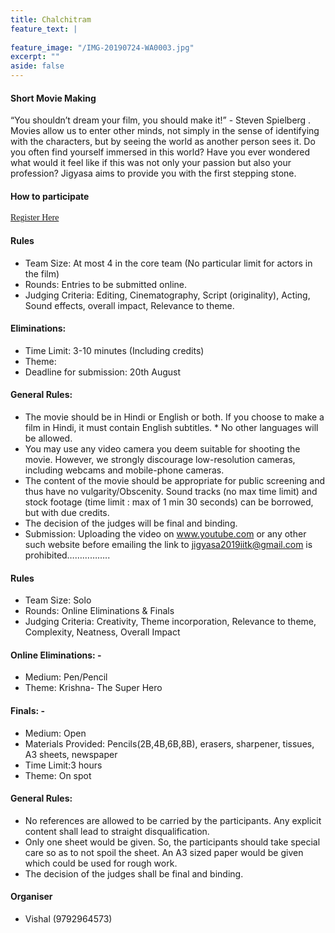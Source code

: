 ```yaml
---
title: Chalchitram
feature_text: |
  
feature_image: "/IMG-20190724-WA0003.jpg"
excerpt: ""
aside: false
---
```

#### Short Movie Making
“You shouldn’t dream your film, you should make it!” - Steven Spielberg . Movies allow us to enter other minds, not simply in the sense of identifying with the characters, but by seeing the world as another person sees it. Do you often find yourself immersed in this world? Have you ever wondered what would it feel like if this was not only your passion but also your profession? Jigyasa aims to provide you with the first stepping stone.

#### How to participate
[<span style="font-family:Papyrus; font-size:1em;">Register Here</span>](https://forms.gle/KdcxcBhTjBirV6pH8 "Event Registration link") 

#### Rules
* Team Size: At most 4 in the core team (No particular limit for actors in the film)
* Rounds: Entries to be submitted online.
* Judging Criteria: Editing, Cinematography, Script (originality), Acting, Sound effects, overall impact, Relevance to theme.

#### Eliminations:
* Time Limit: 3-10 minutes (Including credits)
* Theme: 
* Deadline for submission: 20th August

#### General Rules:
* The movie should be in Hindi or English or both. If you choose to make a film in Hindi, it must contain English subtitles. * No other languages will be allowed.
* You may use any video camera you deem suitable for shooting the movie. However, we strongly discourage low-resolution cameras, including webcams and mobile-phone cameras.
* The content of the movie should be appropriate for public screening and thus have no vulgarity/Obscenity.
Sound tracks (no max time limit) and stock footage (time limit : max of 1 min 30 seconds) can be borrowed, but with due credits.
* The decision of the judges will be final and binding.
* Submission:
Uploading the video on www.youtube.com or any other such website before emailing the link to jigyasa2019iitk@gmail.com is prohibited……………..

#### Rules
* Team Size: Solo
* Rounds: Online Eliminations & Finals
* Judging Criteria: Creativity, Theme incorporation, Relevance to theme, Complexity, Neatness, Overall Impact

#### Online Eliminations: -
* Medium: Pen/Pencil
* Theme: Krishna- The Super Hero 

#### Finals: -
* Medium: Open
* Materials Provided: Pencils(2B,4B,6B,8B), erasers, sharpener, tissues, A3 sheets, newspaper
* Time Limit:3 hours
* Theme: On spot
#### General Rules:
* No references are allowed to be carried by the participants. Any explicit content shall lead to straight disqualification.
* Only one sheet would be given. So, the participants should take special care so as to not spoil the sheet. An A3 sized paper would be given which could be used for rough work.
* The decision of the judges shall be final and binding.

#### Organiser
- Vishal (9792964573)


```
